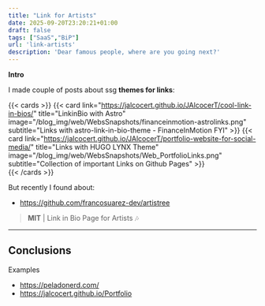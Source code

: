 ```yaml
---
title: "Link for Artists"
date: 2025-09-20T23:20:21+01:00
draft: false
tags: ["SaaS","BiP"]
url: 'link-artists'
description: 'Dear famous people, where are you going next?'
---
```



**Intro**

I made couple of posts about ssg **themes for links**:

{{< cards >}}
  {{< card link="https://jalcocert.github.io/JAlcocerT/cool-link-in-bios/" title="LinkinBio with Astro" image="/blog_img/web/WebsSnapshots/financeinmotion-astrolinks.png" subtitle="Links with astro-link-in-bio-theme - FinanceInMotion FYI" >}}
  {{< card link="https://jalcocert.github.io/JAlcocerT/portfolio-website-for-social-media/" title="Links with HUGO LYNX Theme" image="/blog_img/web/WebsSnapshots/Web_PortfolioLinks.png" subtitle="Collection of important Links on Github Pages" >}}             
{{< /cards >}}


But recently I found about:

<!-- bachatafests -->


* https://github.com/francosuarez-dev/artistree

> **MIT** | Link in Bio Page for Artists 🎶


--- 

## Conclusions

Examples

* https://peladonerd.com/
* https://jalcocert.github.io/Portfolio